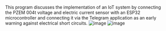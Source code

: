 This program discusses the implementation of an IoT system by connecting the PZEM 004t voltage and electric current sensor with an ESP32 microcontroller and connecting it via the Telegram application as an early warning against electrical short circuits.
![image](https://github.com/Gustifrmansyah/arduino1/assets/168546287/9766df07-9760-41f1-9cdd-07f128a9799d)
![image](https://github.com/Gustifrmansyah/arduino1/assets/168546287/fa94fd28-18d1-4d07-b2b5-8115d45b1d14)

